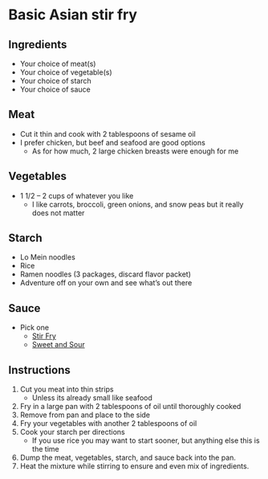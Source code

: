 ﻿# Basic Asian stir fry

## Ingredients

- Your choice of meat(s)
- Your choice of vegetable(s)
- Your choice of starch
- Your choice of sauce

## Meat

- Cut it thin and cook with 2 tablespoons of sesame oil
- I prefer chicken, but beef and seafood are good options
  - As for how much, 2 large chicken breasts were enough for me

## Vegetables

- 1 1/2 – 2 cups of whatever you like
  - I like carrots, broccoli, green onions, and snow peas but it really does not matter

## Starch

- Lo Mein noodles
- Rice
- Ramen noodles (3 packages, discard flavor packet)
- Adventure off on your own and see what’s out there

## Sauce

- Pick one
  - [Stir Fry](../Ingredients/StirFrySause.html)
  - [Sweet and Sour](../Ingredients/SweetAndSourSauce.html)

## Instructions

1. Cut you meat into thin strips
   - Unless its already small like seafood
2. Fry in a large pan with 2 tablespoons of oil until thoroughly cooked
3. Remove from pan and place to the side
4. Fry your vegetables with another 2 tablespoons of oil
5. Cook your starch per directions
   - If you use rice you may want to start sooner, but anything else this is the time
6. Dump the meat, vegetables, starch, and sauce back into the pan.
7. Heat the mixture while stirring to ensure and even mix of ingredients.
